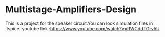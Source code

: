 # Multistage-Amplifiers-Design
This is a project for the speaker circuit.You can look simulation files in ltspice.
youtube link :https://www.youtube.com/watch?v=RWCddTGrv5U
